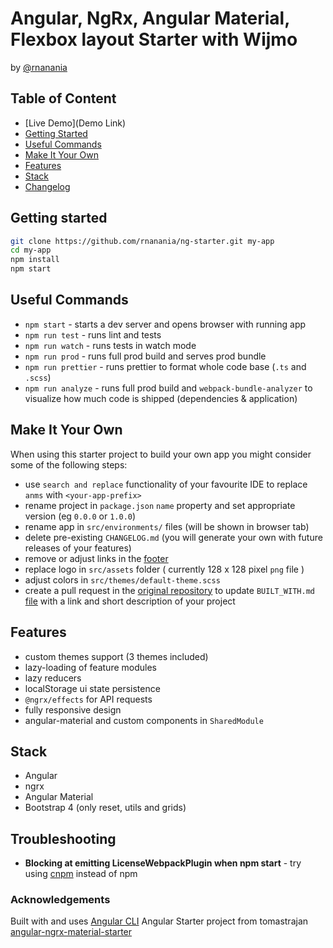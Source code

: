 # Angular, NgRx, Angular Material, Flexbox layout Starter with Wijmo
by [@rnanania](https://github.com/rnanania/)


## Table of Content

  * [Live Demo](Demo Link)
  * [Getting Started](#getting-started)
  * [Useful Commands](#useful-commands)
  * [Make It Your Own](#make-it-your-own)
  * [Features](#features)
  * [Stack](#stack)
  * [Changelog](https://github.com/rnanania/ng-starter/blob/master/CHANGELOG.md)


## Getting started
```bash
git clone https://github.com/rnanania/ng-starter.git my-app
cd my-app
npm install
npm start
```


## Useful Commands
  * `npm start` - starts a dev server and opens browser with running app
  * `npm run test` - runs lint and tests
  * `npm run watch` - runs tests in watch mode
  * `npm run prod` - runs full prod build and serves prod bundle
  * `npm run prettier` - runs prettier to format whole code base (`.ts` and `.scss`) 
  * `npm run analyze` - runs full prod build and `webpack-bundle-analyzer` to visualize how much code is shipped (dependencies & application) 


## Make It Your Own
When using this starter project to build your own app you might consider some of the following steps:
  
  * use `search and replace` functionality of your favourite IDE to replace `anms` with `<your-app-prefix>`
  * rename project in `package.json` `name` property and set appropriate version (eg `0.0.0` or `1.0.0`)
  * rename app in `src/environments/` files (will be shown in browser tab)
  * delete pre-existing `CHANGELOG.md` (you will generate your own with future releases of your features)
  * remove or adjust links in the [footer](https://github.com/rnanania/ng-starter/blob/master/src/app/app.component.html#L79)
  * replace logo in `src/assets` folder ( currently 128 x 128 pixel `png` file )
  * adjust colors in `src/themes/default-theme.scss`
  * create a pull request in the [original repository](https://github.com/rnanania/ng-starter) to update `BUILT_WITH.md` [file](https://github.com/rnanania/ng-starter/blob/master/BUILT_WITH.md) with a link and short description of your project

 
## Features

* custom themes support (3 themes included)
* lazy-loading of feature modules
* lazy reducers
* localStorage ui state persistence
* `@ngrx/effects` for API requests
* fully responsive design
* angular-material and custom components in `SharedModule`

 
## Stack

* Angular
* ngrx
* Angular Material
* Bootstrap 4 (only reset, utils and grids)


## Troubleshooting

* **Blocking at emitting LicenseWebpackPlugin when npm start** - try using [cnpm](https://github.com/cnpm/cnpm) instead of npm


### Acknowledgements

Built with and uses [Angular CLI](https://github.com/angular/angular-cli)
Angular Starter project from tomastrajan [angular-ngrx-material-starter](https://github.com/tomastrajan/angular-ngrx-material-starter)

